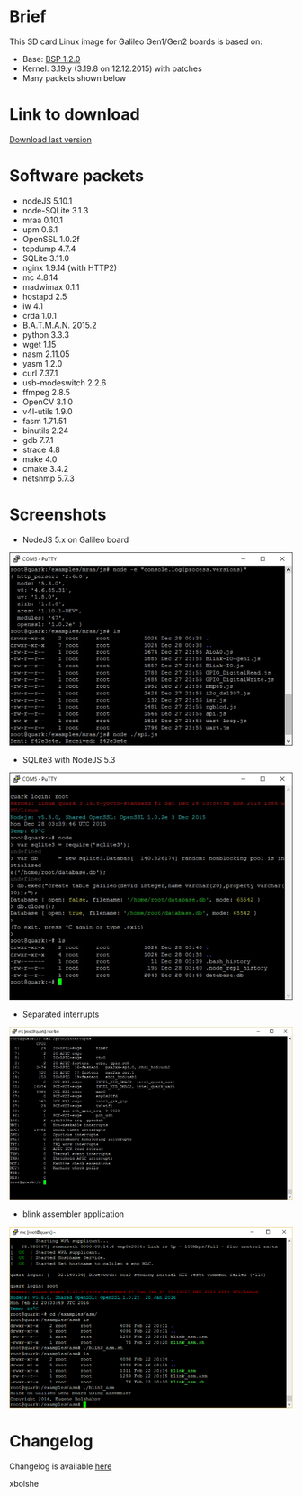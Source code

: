 Brief
====
This SD card Linux image for Galileo Gen1/Gen2 boards is based on:
* Base: [BSP 1.2.0](https://downloadcenter.intel.com/download/23197/Intel-Quark-BSP)
* Kernel: 3.19.y (3.19.8 on 12.12.2015) with patches
* Many packets shown below

Link to download
====
[Download last version](https://relvarsoft.com/galileo/galileo_xbolshe_iot_1.2.0_kernel_v3.19.8_featured_201604091.zip)


Software packets
====
* nodeJS 5.10.1
* node-SQLite 3.1.3
* mraa 0.10.1
* upm 0.6.1
* OpenSSL 1.0.2f
* tcpdump 4.7.4
* SQLite 3.11.0
* nginx 1.9.14 (with HTTP2)
* mc 4.8.14
* madwimax 0.1.1
* hostapd 2.5
* iw 4.1
* crda 1.0.1
* B.A.T.M.A.N. 2015.2
* python 3.3.3
* wget 1.15
* nasm 2.11.05
* yasm 1.2.0
* curl 7.37.1
* usb-modeswitch 2.2.6
* ffmpeg 2.8.5
* OpenCV 3.1.0
* v4l-utils 1.9.0
* fasm 1.71.51
* binutils 2.24
* gdb 7.7.1
* strace 4.8
* make 4.0
* cmake 3.4.2
* netsnmp 5.7.3

Screenshots
====

* NodeJS 5.x on Galileo board

![alt tag](nodejs.jpg)

* SQLite3 with NodeJS 5.3

![alt tag](node_sqlite3.jpg)

* Separated interrupts

![alt tag](interrupts.jpg)

* blink assembler application

![alt tag](blink_asm.png)

Changelog
====

Changelog is available [here](CHANGELOG.md)


xbolshe
